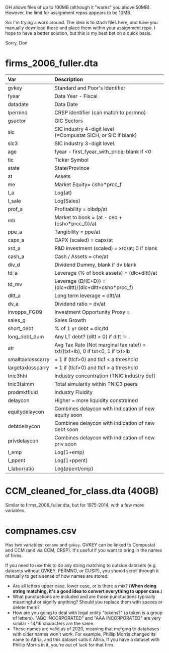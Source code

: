 GH allows files of up to 100MB (although it "warns" you above 50MB). However, the limit for assignment repos appears to be 10MB. 

So: I'm trying a work around. The idea is to stash files here, and have you manually download these and place them within your assignment repo. I hope to have a better solution, but this is my best bet on a quick basis.

Sorry,
Don

# firms_2006_fuller.dta

| Var | Description |
| :--- | :--- |
|  gvkey           |           Standard and Poor's Identifier                            |     
|  fyear           |           Data Year - Fiscal                                        |
|  datadate        |           Data Date                                                 |
|  lpermno         |           CRSP identifier (can match to permno)           |
|  gsector         |           GIC Sectors                                               |
|  sic             |           SIC industry 4-digit level <br> (=Compustat SICH, or SIC if blank)                  |
|  sic3            |           SIC industry 3-digit level.                  |
|  age             |           fyear - first_fyear_with_price; blank if <0               |
|  tic             |           Ticker Symbol                                             |
|  state           |           State/Province                                            |
|  at              |           Assets                                             |
|  me              |           Market Equity= csho*prcc_f                                 |
|  l_a             |           Log(at)                                                   |
|  l_sale          |           Log(Sales)                                                |
|  prof_a          |           Profitability = oibdp/at                           |
|  mb              |           Market to book = (at - ceq + (csho*prcc_f))/at                             |
|  ppe_a           |           Tangibility = ppe/at                                                    |
|  capx_a          |           CAPX (scaled) = capx/at                                        |
|  xrd_a           |           R&D investment (scaled) = xrd/at; 0 if blank                                        |
|  cash_a          |           Cash / Assets = che/at                                                    |
|  div_d           |           Dividend Dummy, blank if dv blank                              |
|  td_a            |           Leverage (% of book assets) = (dlc+dltt)/at                                             |
|  td_mv           |           Leverage (D/(E+D)) = (dlc+dltt)/(dlc+dltt+csho*prcc_f)                         |
|  dltt_a          |           Long term leverage = dltt/at                                                   |
|  dv_a            |           Dividend ratio = dv/at                                                     |
| invopps_FG09 | Investment Opportunity Proxy = |
| sales_g  | Sales Growth |
| short_debt  |  % of 1 yr debt = dlc/td |
| long_debt_dum  |  Any LT debt? (dltt > 0) if dltt != . |
| atr |  Avg Tax Rate (Not marginal tax rate!) = txt/(txt+ib), 0 if txt<0, 1 if txt>ib |
| smalltaxlosscarry | = 1 if (tlcf>0) and  tlcf < a threshold |
| largetaxlosscarry | = 1 if (tlcf>0) and tlcf > a threshold  |
|  tnic3hhi        |           Industry concentration  (TNIC industry def)                        |
|  tnic3tsimm      |           Total simularity within TNIC3 peers                       |
|  prodmktfluid    |           Industry Fluidity                                                  | (dynamism)
|  delaycon        |           Higher = more liquidity constrained |
|  equitydelaycon  |           Combines delaycon with indication of new equity soon      |
|  debtdelaycon    |           Combines delaycon with indication of new debt soon        |
|  privdelaycon    |           Combines delaycon with indication of new priv soon        |
|  l_emp           |           Log(1+emp)                                                |
|  l_ppent         |           Log(1+ppent)                                              |
|  l_laborratio    |           Log(ppent/emp)                                            |     

# CCM_cleaned_for_class.dta (40GB)

Similar to firms_2006_fuller.dta, but for 1975-2014, with a few more variables.

# compnames.csv

Has two variables: `coname` and `gvkey`. GVKEY can be linked to Compustat and CCM (and via CCM, CRSP). It's useful if you want to bring in the names of firms. 

If you need to use this to do any string matching to outside datasets (e.g. datasets without GVKEY, PERMNO, or CUSIP), you should scroll through it manually to get a sense of how names are stored:
- Are all letters upper case, lower case, or is there a mix? (**When doing string matching, it's a good idea to convert everything to upper case.**) 
- What punctuations are included and are those punctuations typically meaningful or signify anything? Should you replace them with spaces or delete them? 
- How are you going to deal with legal entity "tokens?" (a token is a group of letters). "ABC INCORPORATED" and "AAA INCORPORATED" are very similar - 14/16 characters are the same. 
- These names are valid as of 2020, meaning that merging to databases with older names won't work. For example, Phillip Morris changed its name to Altria, and this dataset calls it Altria. If you have a dataset with Phillip Morris in it, you're out of luck for that firm.



